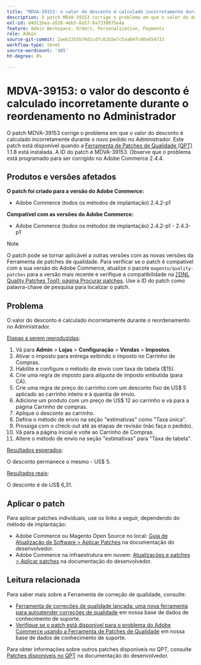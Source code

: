 ```yaml
---
title: "MDVA-39153: o valor do desconto é calculado incorretamente durante a reorganização no Administrador"
description: O patch MDVA-39153 corrige o problema em que o valor do desconto é calculado incorretamente durante o novo pedido no Administrador. Este patch está disponível quando a [Ferramenta de correções de qualidade (QPT)](/help/announcements/adobe-commerce-announcements/magento-quality-patches-released-new-tool-to-self-serve-quality-patches.md) 1.1.8 está instalada. A ID do patch é MDVA-39153. Observe que o problema está programado para ser corrigido no Adobe Commerce 2.4.4.
exl-id: d4d11bea-a528-4eb5-8a57-8a7330975e4a
feature: Admin Workspace, Orders, Personalization, Payments
role: Admin
source-git-commit: 2aeb2355b74d1cdfc62b5e7c5aa04fcd0a654733
workflow-type: tm+mt
source-wordcount: '485'
ht-degree: 0%

---
```


# MDVA-39153: o valor do desconto é calculado incorretamente durante o reordenamento no Administrador

O patch MDVA-39153 corrige o problema em que o valor do desconto é calculado incorretamente durante o novo pedido no Administrador. Este patch está disponível quando a [Ferramenta de Patches de Qualidade (QPT)](/help/announcements/adobe-commerce-announcements/magento-quality-patches-released-new-tool-to-self-serve-quality-patches.md) 1.1.8 está instalada. A ID do patch é MDVA-39153. Observe que o problema está programado para ser corrigido no Adobe Commerce 2.4.4.

## Produtos e versões afetados

**O patch foi criado para a versão do Adobe Commerce:**

* Adobe Commerce (todos os métodos de implantação) 2.4.2-p1

**Compatível com as versões do Adobe Commerce:**

* Adobe Commerce (todos os métodos de implantação) 2.4.2-p1 - 2.4.3-p1

>[!NOTE]
>
>O patch pode se tornar aplicável a outras versões com as novas versões da Ferramenta de patches de qualidade. Para verificar se o patch é compatível com a sua versão do Adobe Commerce, atualize o pacote `magento/quality-patches` para a versão mais recente e verifique a compatibilidade na [[!DNL Quality Patches Tool]: página Procurar patches](https://experienceleague.adobe.com/tools/commerce-quality-patches/index.html). Use a ID do patch como palavra-chave de pesquisa para localizar o patch.

## Problema

O valor do desconto é calculado incorretamente durante o reordenamento no Administrador.

<u>Etapas a serem reproduzidas</u>:

1. Vá para **Admin** > **Lojas** > **Configuração** > **Vendas** > **Impostos**.
1. Ativar o imposto para entrega exibindo o imposto no Carrinho de Compras.
1. Habilite e configure o método de envio com taxa de tabela ($15).
1. Crie uma regra de imposto para alíquota de imposto embutida (para CA).
1. Crie uma regra de preço do carrinho com um desconto fixo de US$ 5 aplicado ao carrinho inteiro e à quantia de envio.
1. Adicione um produto com um preço de US$ 12 ao carrinho e vá para a página Carrinho de compras.
1. Aplique o desconto ao carrinho.
1. Defina o método de envio na seção &quot;estimativas&quot; como &quot;Taxa única&quot;.
1. Prossiga com o check-out até as etapas de revisão (não faça o pedido).
1. Vá para a página inicial e volte ao Carrinho de Compras.
1. Altere o método de envio na seção &quot;estimativas&quot; para &quot;Taxa de tabela&quot;.

<u>Resultados esperados</u>:

O desconto permanece o mesmo - US$ 5.

<u>Resultados reais</u>:

O desconto é de US$ 6,31.

## Aplicar o patch

Para aplicar patches individuais, use os links a seguir, dependendo do método de implantação:

* Adobe Commerce ou Magento Open Source no local: [Guia de Atualização de Software > Aplicar Patches](https://experienceleague.adobe.com/en/docs/commerce-operations/tools/quality-patches-tool/usage) na documentação do desenvolvedor.
* Adobe Commerce na infraestrutura em nuvem: [Atualizações e patches > Aplicar patches](https://experienceleague.adobe.com/en/docs/commerce-cloud-service/user-guide/develop/upgrade/apply-patches) na documentação do desenvolvedor.

## Leitura relacionada

Para saber mais sobre a Ferramenta de correção de qualidade, consulte:

* [Ferramenta de correções de qualidade lançada: uma nova ferramenta para autoatender correções de qualidade](/help/announcements/adobe-commerce-announcements/magento-quality-patches-released-new-tool-to-self-serve-quality-patches.md) em nossa base de dados de conhecimento de suporte.
* [Verifique se o patch está disponível para o problema do Adobe Commerce usando a Ferramenta de Patches de Qualidade](/help/support-tools/patches-available-in-qpt-tool/check-patch-for-magento-issue-with-magento-quality-patches.md) em nossa base de dados de conhecimento de suporte.

Para obter informações sobre outros patches disponíveis no QPT, consulte [Patches disponíveis no QPT](https://experienceleague.adobe.com/tools/commerce-quality-patches/index.html) na documentação do desenvolvedor.
